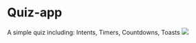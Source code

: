 # Quiz-app
A simple quiz including: Intents, Timers, Countdowns, Toasts
![](app/src/main/res/drawable-v24/Quiz_screenshots.png)
